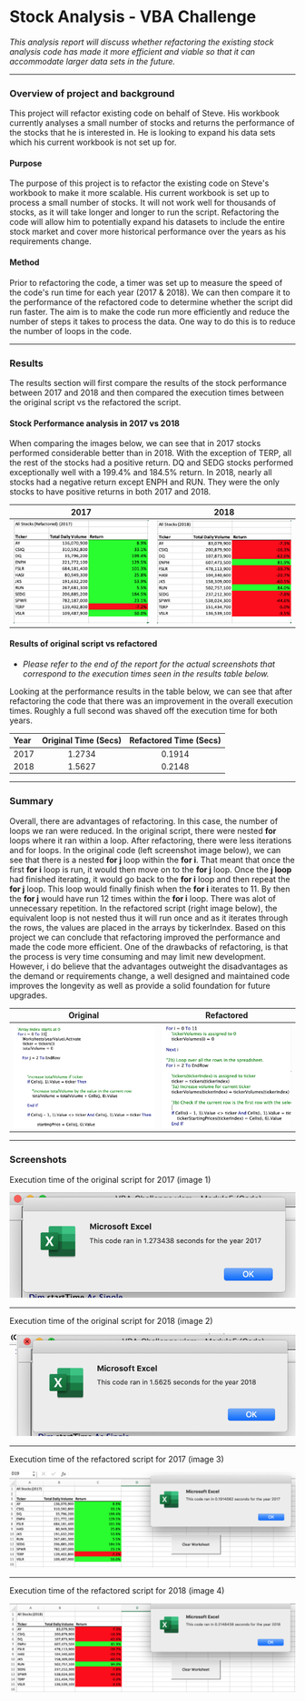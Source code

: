 # Stock Analysis - VBA Challenge

*This analysis report will discuss whether refactoring the existing stock analysis code has made it more efficient and viable so that it can accommodate larger data sets in the future.*

----


### Overview of project and background

This project will refactor existing code on behalf of Steve. His workbook currently analyses a small number of stocks and returns the performance of the stocks that he is interested in. He is looking to expand his data sets which his current workbook is not set up for.      

#### Purpose

The purpose of this project is to refactor the existing code on Steve's workbook to make it more scalable. His current workbook is set up to process a small number of stocks. It will not work well for thousands of stocks, as it will take longer and longer to run the script. Refactoring the code will allow him to potentially expand his datasets to include the entire stock market and cover more historical performance over the years as his requirements change.

#### Method

Prior to refactoring the code, a timer was set up to measure the speed of the code's run time for each year (2017 & 2018). We can then compare it to the performance of the refactored code to determine whether the script did run faster. The aim is to make the code run more efficiently and reduce the number of steps it takes to process the data. One way to do this is to reduce the number of loops in the code.


------
### Results

The results section will first compare the results of the stock performance between 2017 and 2018 and then compared the execution times between the original script vs the refactored the script.


#### Stock Performance analysis in 2017 vs 2018



When comparing the images below, we can see that in 2017 stocks performed considerable better than in 2018. With the exception of TERP, all the rest of the stocks had a positive return. DQ and SEDG stocks performed exceptionally well with a 199.4% and 184.5% return. In 2018, nearly all stocks had a negative return except ENPH and RUN. They were the only stocks to have positive returns in both 2017 and 2018.

2017                       |  2018
:-------------------------:|:-------------------------:
![Stock analysis results for 2017](https://github.com/YanLuong/stock-analysis/blob/main/vba_Challenge/Resources/Stock%20Analysis%202017%20%20image.png)  |  ![stock analysis results 2018](https://github.com/YanLuong/stock-analysis/blob/main/vba_Challenge/Resources/Stock%20Analysis%202018%20image.png)



#### Results of original script vs refactored

* *Please refer to the end of the report for the actual screenshots that correspond to the execution times seen in the results table below.*

Looking at the performance results in the table below, we can see that after refactoring the code that there was an improvement in the overall execution times. Roughly a full second was shaved off the execution time for both years.

| Year        | Original Time (Secs) |  Refactored Time (Secs) |
|:----     | :----:    |  :----:  |       
| 2017        |     1.2734  |     0.1914  |       
| 2018        | 1.5627      | 0.2148      |               



------

### Summary

Overall, there are advantages of refactoring. In this case, the number of loops we ran were reduced. In the original script, there were nested **for** loops where it ran within a loop. After refactoring, there were less iterations and for loops. In the original code (left screenshot image below), we can see that there is a nested **for j** loop within the **for i**. That meant that once the first **for i** loop is run, it would then move on to the **for j** loop. Once the **j loop** had finished iterating, it would go back to the **for i** loop and then repeat the **for j** loop. This loop would finally finish when the **for i** iterates to 11. By then the **for j** would have run 12 times within the **for i** loop. There was alot of unnecessary repetition. In the refactored script (right image below), the equivalent loop is not nested thus it will run once and as it iterates through the rows, the values are placed in the arrays by tickerIndex. Based on this project we can conclude that refactoring improved the performance and made the code more efficient. One of the drawbacks of refactoring, is that the process is very time consuming and may limit new development. However, i do believe that the advantages outweight the disadvantages as the demand or requirements change, a well designed and maintained code improves the longevity as well as provide a solid foundation for future upgrades.

Original                       | Refactored
:-------------------------:|:-------------------------:
![original code](https://github.com/YanLuong/stock-analysis/blob/main/vba_Challenge/Resources/Screen%20Shot%202021-03-21%20at%201.02.52%20am.png)  |  ![refactored code](https://github.com/YanLuong/stock-analysis/blob/main/vba_Challenge/Resources/Screen%20Shot%202021-03-21%20at%201.03.04%20am.png)



-----

### Screenshots

Execution time of the original script for 2017 (image 1)

![Original script 2017](https://github.com/YanLuong/stock-analysis/blob/main/vba_Challenge/Resources/Original%20Run%20Time%202017.png)

***

Execution time of the original script for 2018 (image 2)

![Original script 2018](https://github.com/YanLuong/stock-analysis/blob/main/vba_Challenge/Resources/Original%20Run%20Time%202018.png)

***

Execution time of the refactored script for 2017 (image 3)

![Refactored script 2017](https://github.com/YanLuong/stock-analysis/blob/main/vba_Challenge/Resources/Refactored%20Run%20Time%202017.png)

***

Execution time of the refactored script for 2018 (image 4)

![Refactored script 2018](https://github.com/YanLuong/stock-analysis/blob/main/vba_Challenge/Resources/Refactored%20Run%20Time%202018.png)










